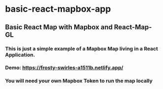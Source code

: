 # basic-react-mapbox-app

## Basic React Map with Mapbox and React-Map-GL
### This is just a simple example of a Mapbox Map living in a React Application.  
### Demo: https://frosty-swirles-a1511b.netlify.app/

### You will need your own Mapbox Token to run the map locally

